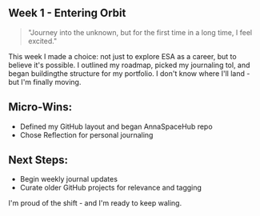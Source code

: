 ## Week 1 - Entering Orbit

> "Journey into the unknown, but for the first time in a long time, I feel excited."

This week I made a choice: not just to explore ESA as a career, but to believe it's possible.
I outlined my roadmap, picked my journaling tol, and began buildingthe structure for my portfolio. I don't know where I'll land - but I'm finally moving.

## Micro-Wins:
- Defined my GitHub layout and began AnnaSpaceHub repo
- Chose Reflection for personal journaling

## Next Steps:
- Begin weekly journal updates
- Curate older GitHub projects for relevance and tagging

I'm proud of the shift - and I'm ready to keep waling.